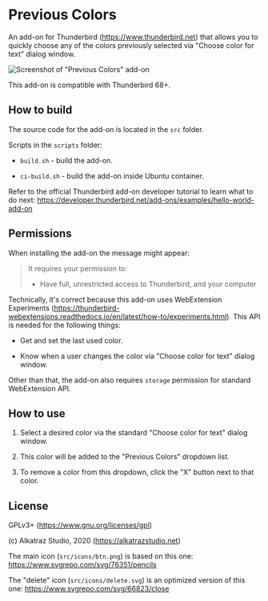 # Previous Colors

An add-on for Thunderbird (https://www.thunderbird.net)
that allows you to quickly choose any of the colors
previously selected via "Choose color for text" dialog window.

![Screenshot of "Previous Colors" add-on](screenshot.png "Screenshot of \"Previous Colors\" add-on")

This add-on is compatible with Thunderbird 68+.


## How to build

The source code for the add-on is located in the `src` folder.

Scripts in the `scripts` folder:

* `build.sh` - build the add-on.

* `ci-build.sh` - build the add-on inside Ubuntu container.


Refer to the official Thunderbird add-on developer tutorial
to learn what to do next:
https://developer.thunderbird.net/add-ons/examples/hello-world-add-on


## Permissions

When installing the add-on the message might appear:

> It requires your permission to:
> - Have full, unrestricted access to Thunderbird, and your computer

Technically, it's correct because this add-on uses WebExtension Experiments (https://thunderbird-webextensions.readthedocs.io/en/latest/how-to/experiments.html). This API is needed for the following things:

* Get and set the last used color.

* Know when a user changes the color via "Choose color for text" dialog window.

Other than that, the add-on also requires `storage` permission for standard WebExtension API.


## How to use

1. Select a desired color via the standard
"Choose color for text" dialog window.

2. This color will be added to the "Previous Colors" dropdown list.

3. To remove a color from this dropdown, click the "X" button next to that color.


## License

GPLv3+ (https://www.gnu.org/licenses/gpl)

(c) Alkatraz Studio, 2020 (https://alkatrazstudio.net)

The main icon (`src/icons/btn.png`) is based on this one:
https://www.svgrepo.com/svg/76351/pencils

The "delete" icon (`src/icons/delete.svg`) is an optimized version of this one:
https://www.svgrepo.com/svg/66823/close
